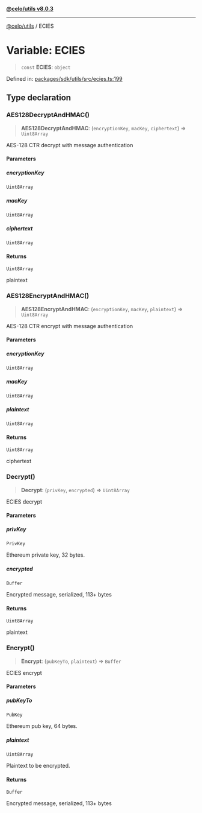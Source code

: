 [**@celo/utils v8.0.3**](../README.md)

***

[@celo/utils](../README.md) / ECIES

# Variable: ECIES

> `const` **ECIES**: `object`

Defined in: [packages/sdk/utils/src/ecies.ts:199](https://github.com/celo-org/developer-tooling/blob/master/packages/sdk/utils/src/ecies.ts#L199)

## Type declaration

### AES128DecryptAndHMAC()

> **AES128DecryptAndHMAC**: (`encryptionKey`, `macKey`, `ciphertext`) => `Uint8Array`

AES-128 CTR decrypt with message authentication

#### Parameters

##### encryptionKey

`Uint8Array`

##### macKey

`Uint8Array`

##### ciphertext

`Uint8Array`

#### Returns

`Uint8Array`

plaintext

### AES128EncryptAndHMAC()

> **AES128EncryptAndHMAC**: (`encryptionKey`, `macKey`, `plaintext`) => `Uint8Array`

AES-128 CTR encrypt with message authentication

#### Parameters

##### encryptionKey

`Uint8Array`

##### macKey

`Uint8Array`

##### plaintext

`Uint8Array`

#### Returns

`Uint8Array`

ciphertext

### Decrypt()

> **Decrypt**: (`privKey`, `encrypted`) => `Uint8Array`

ECIES decrypt

#### Parameters

##### privKey

`PrivKey`

Ethereum private key, 32 bytes.

##### encrypted

`Buffer`

Encrypted message, serialized, 113+ bytes

#### Returns

`Uint8Array`

plaintext

### Encrypt()

> **Encrypt**: (`pubKeyTo`, `plaintext`) => `Buffer`

ECIES encrypt

#### Parameters

##### pubKeyTo

`PubKey`

Ethereum pub key, 64 bytes.

##### plaintext

`Uint8Array`

Plaintext to be encrypted.

#### Returns

`Buffer`

Encrypted message, serialized, 113+ bytes

